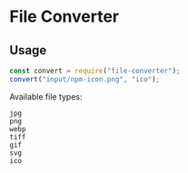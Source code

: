 # File Converter

## Usage

```javascript
const convert = require("file-converter");
convert("input/npm-icon.png", "ico");
```

Available file types:
```
jpg
png
webp
tiff
gif
svg
ico
```